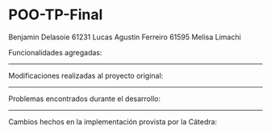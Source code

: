# POO-TP-Final


Benjamin Delasoie 61231
Lucas Agustin Ferreiro 61595
Melisa Limachi


Funcionalidades agregadas:


-------------------------------------------------------------------

Modificaciones realizadas al proyecto original:


-------------------------------------------------------------------

Problemas encontrados durante el desarrollo:


-------------------------------------------------------------------

Cambios hechos en la implementación provista por la Cátedra:
